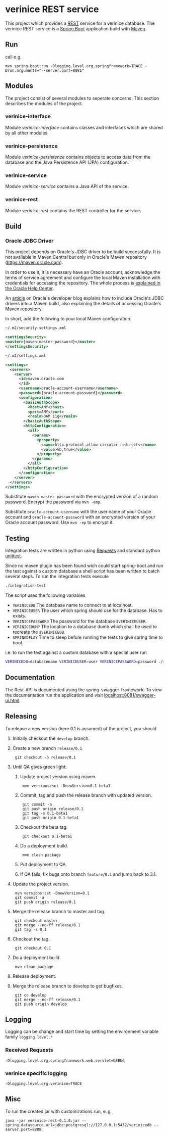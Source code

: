 # verinice REST service

This project which provides a
[REST](https://de.wikipedia.org/wiki/Representational_State_Transfer) service
for a verinice database. The verinice REST service is a [Spring
Boot](http://projects.spring.io/spring-boot/) application build with
[Maven](https://maven.apache.org/).

## Run

call e.g.

	mvn spring-boot:run -Dlogging.level.org.springframework=TRACE -Drun.arguments="--server.port=8081"

## Modules

The project consist of several modules to seperate concerns. This section
describes the modules of the project.

### verinice-interface

Module _verinice-interface_ contains classes and interfaces which are shared by all other
modules.

### verinice-persistence

Module _verinice-persistence_ contains objects to access data from the database and the
Java Persistence API (JPA) configuration.

### verinice-service

Module _verinice-service_ contains a Java API of the service.

### verinice-rest

Module _verinice-rest_ contains the REST controller for the service.


## Build

### Oracle JDBC Driver

This project depends on Oracle's JDBC driver to be build successfully. It is not
available in Maven Central but only in Oracle's Maven repository
(https://maven.oracle.com).

In order to use it, it is necessary have an Oracle account, acknowledge the
terms of service agreement and configure the local Maven installation with
credentials for accessing the repository. The whole process is [explained in the
Oracle Help
Center](http://docs.oracle.com/middleware/1213/core/MAVEN/config_maven_repo.htm).

An [article](https://blogs.oracle.com/dev2dev/entry/how_to_get_oracle_jdbc) on
Oracle's developer blog explains how to include Oracle's JDBC drivers into a
Maven build, also explaining the details of accessing Oracle's Maven repository.

In short, add the following to your local Maven configuration:

```xml
~/.m2/security-settings.xml

<settingsSecurity>
<master>{maven-master-password}</master>
</settingsSecurity>
```

```xml
~/.m2/settings.xml

<settings>
  <servers>
    <server>
      <id>maven.oracle.com
      </id>
      <username>oracle-account-username</username>
      <password>{oracle-account-password}</password>
      <configuration>
        <basicAuthScope>
          <host>ANY</host>
          <port>ANY</port>
          <realm>OAM 11g</realm>
        </basicAuthScope>
        <httpConfiguration>
          <all>
            <params>
              <property>
                <name>http.protocol.allow-circular-redirects</name>
                <value>%b,true</value>
              </property>
            </params>
          </all>
        </httpConfiguration>
      </configuration>
    </server>
  </servers>
</settings>
```

Substitute `maven-master-password` with the encrypted version of a random
password. Encrypt the password via `mvn -emp`.

Substitute `oracle-account-username` with the user name of your Oracle account
and `oracle-account-password` with an encrypted version of your Oracle account
password. Use `mvn -ep` to encrypt it.

## Testing
Integration tests are written in python using [Requests][]
and standard python [unittest][py-unittest].

Since no maven plugin has been found wich could start spring-boot and run the
test against a custom database a shell script has been written to batch several
steps. To run the integration tests execute

```sh
./integration-test
```

The script uses the following variables

- `VERINICEDB` The database name to connect to at localhost.
- `VERINICEUSER` The user which spring should use for the database. Has to exists.
- `VERINICEPASSWORD` The password for the database `$VERINICEUSER`.
- `VERINICEDUMP` The location to a database dumb which shall be used to recreate the `$VERINICEDB`.
- `SPRINGDELAY`  Time to sleep before running the tests to give spring time to boot.

i.e. to run the test against a custom database with a special user run

```sh
VERINICEDB=databasename VERINICEUSER=user VERINICEPASSWORD=password ./integration-test
```

[Requests]: http://docs.python-requests.org/en/latest/ "Requests: HTTP for Humans"
[py-unittest]: https://docs.python.org/3/library/unittest.html "unittest in python"

## Documentation
The Rest-API is documented using the spring-swagger-framework. To view the
documentation run the application and visit
[localhost:8081/swagger-ui.html](localhost:8081/swagger-ui.html).

## Releasing
To release a new version (here 0.1 is assumed) of the project, you should

1. Initially checkout the `develop` branch.
2. Create a new branch `release/0.1`

		git checkout -b release/0.1

3. Until QA gives green light:
	1. Update project version using maven.

			mvn versions:set -DnewVersion=0.1-beta1

	2. Commit, tag and push the release branch with updated version.

			git commit -a
			git push origin release/0.1
			git tag -s 0.1-beta1
			git push origin 0.1-beta1

	3. Checkout the beta tag.

			git checkout 0.1-beta1

	4. Do a deployment build.

			mvn clean package

	5. Put deployment to QA.
	6. If QA fails, fix bugs onto branch `feature/0.1` and jump back to 3.1.
4. Update the project version.

		mvn versions:set -DnewVersion=0.1
		git commit -a
		git push origin release/0.1

5. Merge the release branch to master and tag.

		git checkout master
		git merge --no-ff release/0.1
		git tag -s 0.1

6. Checkout the tag.

		git checkout 0.1

7. Do a deployment build.

		mvn clean package

8. Release deployment.

9. Merge the release branch to develop to get bugfixes.

		git co develop
		git merge --no-ff release/0.1
		git push origin develop

## Logging
Logging can be change and start time by setting the environment variable family
`logging.level.*`

### Received Requests

	-Dlogging.level.org.springframework.web.servlet=DEBUG

### verinice specific logging

	-Dlogging.level.org.verinice=TRACE

## Misc
To run the created jar with customizations run, e. g.

	java -jar verinice-rest-0.1.0.jar --spring.datasource.url=jdbc:postgresql://127.0.0.1:5432/verinicedb --server.port=8888
